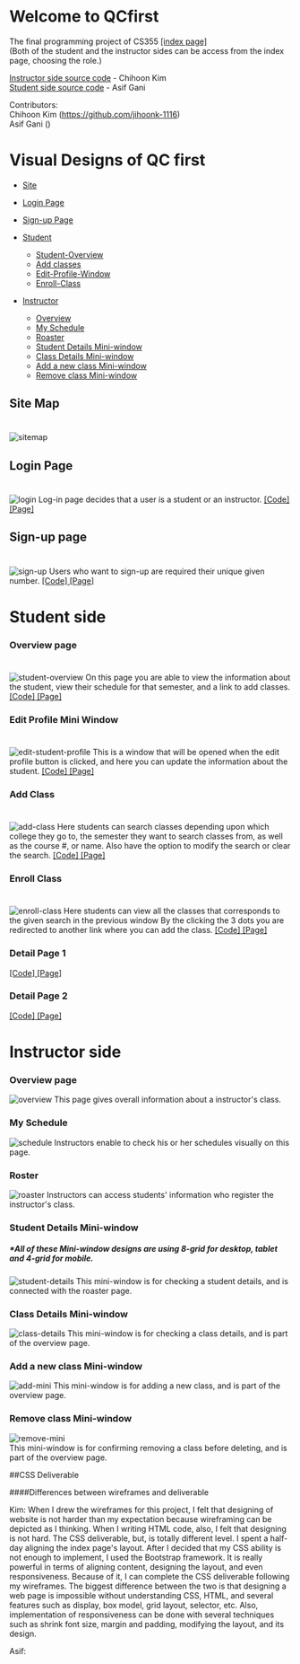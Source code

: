 ﻿# Welcome to QCfirst

The final programming project of CS355
<a href="https://jihoonk-1116.github.io/finalProject/index.html" target="_blank"> [index page]</a>
<br>(Both of the student and the instructor sides can be access from the index page, choosing the role.)

<a href="https://github.com/jihoonk-1116/jihoonk-1116.github.io/tree/master/finalProject">Instructor side source code</a> - Chihoon Kim<br>
<a href="#">Student side source code</a> - Asif Gani

Contributors:<br>
Chihoon Kim (https://github.com/jihoonk-1116)<br>
Asif Gani ()

# Visual Designs of QC first
* [Site](#sitemap)
* [Login Page](#login)
* [Sign-up Page](#sign-up)
  

* [Student](#student)
    * [Student-Overview](#student-overview)
    * [Add classes](#add-class)
    * [Edit-Profile-Window](#edit-student-profile)
    * [Enroll-Class](#enroll-class)
  
  
* [Instructor](#ins)
    * [Overview](#overview-ins)
    * [My Schedule](#schedule)
    * [Roaster](#roaster)
    * [Student Details Mini-window](#student-details-ins)
    * [Class Details Mini-window](#class-details-ins)
    * [Add a new class Mini-window](#add-mini-ins)
    * [Remove class Mini-window](#remove-mini-ins)
   
## Site Map 
# <a name="sitemap"></a>
![sitemap](imgs/sitemap.png)

## Login Page 
# <a name="login"></a>
![login](imgs/login.png)
Log-in page decides that a user is a student or an instructor. <a href="instructor\index.html" target="_blank">[Code]</a><a href="https://jihoonk-1116.github.io/final/index.html" target="_blank"> [Page]</a>

## Sign-up page
# <a name="sign-up"></a>
![sign-up](imgs/signup.png)
Users who want to sign-up are required their unique given number. <a href="instructor\signup.html" target="_blank">[Code]</a><a href="https://jihoonk-1116.github.io/final/signup.html" target="_blank"> [Page]</a>

# Student side

### Overview page
# <a name="student"></a>
![student-overview](imgs/Student-Overview.png)
On this page you are able to view the information about the student, view their schedule for that semester, and a link to add classes. 
<a href="Student\student_overview.html" target="_blank">[Code]</a><a href="https://ganiasif98.github.io/Final/student_overview.html" target="_blank"> [Page]</a>

### Edit Profile Mini Window
# <a name="edit-student-profile"></a>
![edit-student-profile](imgs/Edit-Profile.png)
This is a window that will be opened when the edit profile button is clicked, and here you can update the information about the student.
<a href="Student\edit_profile.html" target="_blank">[Code]</a><a href="https://ganiasif98.github.io/Final/edit_profile.html" target="_blank"> [Page]</a>

### Add Class
# <a name="add-class"></a>
![add-class](imgs/Add-Class.png)
Here students can search classes depending upon which college they go to, the semester they want to search classes from, as well as the course #, or name. Also have the option to modify the search or clear the search.
<a href="Student\search_class.html" target="_blank">[Code]</a><a href="https://ganiasif98.github.io/Final/search_class.html" target="_blank"> [Page]</a>

### Enroll Class
# <a name="enroll-class"></a>
![enroll-class](imgs/Enroll-Class.png)
Here students can view all the classes that corresponds to the given search in the previous window By the clicking the 3 dots you are redirected to another link where you can add the class.
<a href="Student\enroll_class.html" target="_blank">[Code]</a><a href="https://ganiasif98.github.io/Final/enroll_class.html" target="_blank"> [Page]</a>

### Detail Page 1
<a href="Student\class_detail.html" target="_blank">[Code]</a><a href="https://ganiasif98.github.io/Final/class_detail.html" target="_blank"> [Page]</a>

### Detail Page 2
<a href="Student\class_detail2.html" target="_blank">[Code]</a><a href="https://ganiasif98.github.io/Final/class_detail2.html" target="_blank"> [Page]</a>

# Instructor side <a name="ins"></a>
### Overview page <a name="overview-ins"></a>
![overview](imgs/overview.png)
This page gives overall information about a instructor's class. 

### My Schedule <a name="schedule"></a>
![schedule](imgs/schedule.png)
Instructors enable to check his or her schedules visually on this page.

### Roster <a name="roaster"></a>
![roaster](imgs/roster.png)
Instructors can access students' information who register the instructor's class. 

### Student Details Mini-window <a name="student-details-ins"></a>
##### *All of these Mini-window designs are using 8-grid for desktop, tablet <br>and 4-grid for mobile.
![student-details](imgs/student-details.png)
This mini-window is for checking a student details, and is connected with the roaster page.

### Class Details Mini-window <a name="class-details-ins"></a>
![class-details](imgs/class-details.png)
This mini-window is for checking a class details, and is part of the overview page. 

### Add a new class Mini-window <a name="add-mini-ins"></a>
![add-mini](imgs/Add-mini.png)
This mini-window is for adding a new class, and is part of the overview page.

### Remove class Mini-window <a name="remove-mini-ins"></a>
![remove-mini](imgs/remove-mini.png)<br>
This mini-window is for confirming removing a class before deleting, and is part of the overview page. 

##CSS Deliverable

####Differences between wireframes and deliverable

Kim: When I drew the wireframes for this project, I felt that designing of website is not harder than my expectation because wireframing can be depicted as I thinking. When I writing HTML code, also, I felt that designing is not hard. The CSS deliverable, but, is totally different level. I spent a half-day aligning the index page's layout. After I decided that my CSS ability is not enough to implement, I used the Bootstrap framework. It is really powerful in terms of aligning content, designing the layout, and even responsiveness. Because of it, I can complete the CSS deliverable following my wireframes.  The biggest difference between the two is that designing a web page is impossible without understanding CSS, HTML, and several features such as display, box model, grid layout, selector, etc. Also,  implementation of responsiveness can be done with several techniques such as shrink font size, margin and padding, modifying the layout, and its design.

Asif:

